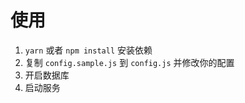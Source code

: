 # 使用

1. `yarn` 或者 `npm install` 安装依赖
2. 复制 `config.sample.js` 到 `config.js` 并修改你的配置
3. 开启数据库
4. 启动服务

